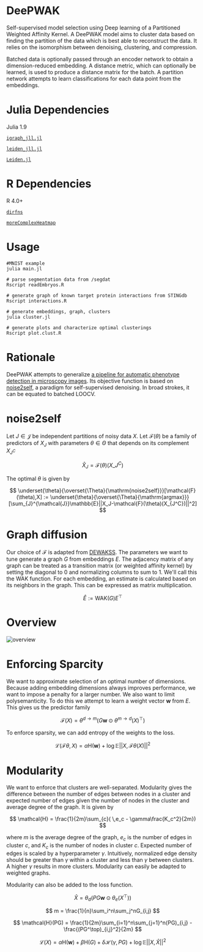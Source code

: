 <script
  src="https://cdn.mathjax.org/mathjax/latest/MathJax.js?config=TeX-AMS-MML_HTMLorMML"
  type="text/javascript">
</script>

# DeePWAK
Self-supervised model selection using Deep learning of a Partitioned Weighted Affinity Kernel. A DeePWAK model aims to cluster data based on finding the partition of the data which is best able to reconstruct the data. It relies on the isomorphism between denoising, clustering, and compression. 

Batched data is optionally passed through an encoder network to obtain a dimension-reduced embedding. A distance metric, which can optionally be learned, is used to produce a distance matrix for the batch. A partition network attempts to learn classifications for each data point from the embeddings.

# Julia Dependencies
Julia 1.9

[`igraph_jll.jl`](https://github.com/fcdimitr/igraph_jll.jl)

[`leiden_jll.jl`](https://github.com/fcdimitr/leiden_jll.jl)

[`Leiden.jl`](https://github.com/pitsianis/Leiden.jl)

# R Dependencies
R 4.0+

[`dirfns`](https://github.com/kewiechecki/dirfns)

[`moreComplexHeatmap`](https://github.com/kewiechecki/moreComplexHeatmap)

# Usage
```{bash}
#MNIST example
julia main.jl

# parse segmentation data from /segdat
Rscript readEmbryos.R

# generate graph of known target protein interactions from STINGdb
Rscript interactions.R

# generate embeddings, graph, clusters
julia cluster.jl

# generate plots and characterize optimal clusterings
Rscript plot.clust.R
```

# Rationale
DeePWAK attempts to generalize [a pipeline for automatic phenotype detection in microscopy images](https://github.com/ChristiaenLab/CrobustaScreen).
Its objective function is based on [noise2self](https://arxiv.org/abs/1901.11365), a paradigm for self-supervised denoising. In broad strokes, it can be equated to batched LOOCV.

# noise2self
Let $J \in \mathcal{J}$ be independent partitions of noisy data $X$. Let $\mathcal{F}(\theta)$ be a family of predictors of $X_J$ with parameters $\theta \in \Theta$ that depends on its complement $X_{J^C}$

$$
  \hat{X}_J=\mathcal{F}(\theta)(X\_{J^C})
$$

  The optimal $\theta$ is given by

$$
  \underset{\theta}{\overset{\Theta}{\mathrm{noise2self}}}[\mathcal{F}(\theta),X] := \underset{\theta}{\overset{\Theta}{\mathrm{argmax}}}[\sum_{J}^{\mathcal{J}}\mathbb{E}||X_J-\mathcal{F}(\theta)(X_{J^C})||^2]
$$

# Graph diffusion
Our choice of $\mathcal{F}$ is adapted from [DEWAKSS](https://nyuscholars.nyu.edu/en/publications/optimal-tuning-of-weighted-knn-and-diffusion-based-methods-for-de). The parameters we want to tune generate a graph $G$ from embeddings $E$. The adjacency matrix of any graph can be treated as a transition matrix (or weighted affinity kernel) by setting the diagonal to 0 and normalizing columns to sum to 1. We'll call this the $\mathrm{WAK}$ function. For each embedding, an estimate is calculated based on its neighbors in the graph. This can be expressed as matrix multiplication.

$$
\hat{E} := \mathrm{WAK}(G)E^\top
$$

# Overview
![overview](https://github.com/kewiechecki/DeePWAK/blob/master/tikz/optimization/optimization.png?raw=true)

# Enforcing Sparcity
We want to approximate selection of an optimal number of dimensions. Because adding embedding dimensions always improves performance, we want to impose a penalty for a larger number. We also want to limit polysemanticity.
To do this we attempt to learn a weight vector $\mathbf{w}$ from $E$. This gives us the predictor family

$$
\mathcal{F}(X) = \theta^{d \to m}(G\mathbf{w}\odot \theta^{m \to d}(X)^\top)
$$

To enforce sparsity, we can add entropy of the weights to the loss.

$$
\mathcal{L}(\mathcal{F}\theta,X) = \alpha\mathrm{H}(\mathbf{w}) + \log\mathbb{E}||X,\mathcal{F}\theta(X)||^2
$$

# Modularity
We want to enforce that clusters are well-separated. Modularity gives the difference between the number of edges between nodes in a cluster and expected number of edges given the number of nodes in the cluster and average degree of the graph. It is given by

$$
      \mathcal{H} = \frac{1}{2m}\sum_{c}( \,e_c - \gamma\frac{K_c^2}{2m})
$$

where $m$ is the average degree of the graph, $e_c$ is the number of edges in cluster $c$, and $K_c$ is the number of nodes in cluster $c$.
Expected number of edges is scaled by a hyperparameter $\gamma$. 
Intuitively, normalized edge density should be greater than $\gamma$ within a cluster and less than $\gamma$ between clusters. A higher $\gamma$ results in more clusters. Modularity can easily be adapted to weighted graphs.

Modularity can also be added to the loss function.

$$
\hat{X} = \theta_d(PG\mathbf{w}\odot\theta_e(X^\top))
$$

$$
m = \frac{1}{n}\sum_i^n\sum_j^nG_{i,j}
$$

$$
\mathcal{H}(PG) = \frac{1}{2m}\sum_{i=1}^n\sum_{j=1}^n(PG)_{i,j} - \frac{(PG^\top)_{i,j}^2}{2m}
$$

$$
\mathcal{L}(X) = \alpha\mathrm{H}(\mathbf{w}) + \beta\mathrm{H}(G) + \delta\mathcal{H}(\gamma,PG) + \log\mathbb{E}||X,\hat{X}||^2
$$
